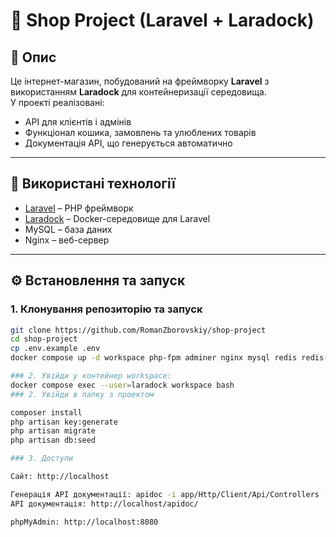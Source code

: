 # 🛒 Shop Project (Laravel + Laradock)

## 📌 Опис
Це інтернет-магазин, побудований на фреймворку **Laravel** з використанням **Laradock** для контейнеризації середовища.  
У проекті реалізовані:  
- API для клієнтів і адмінів  
- Функціонал кошика, замовлень та улюблених товарів  
- Документація API, що генерується автоматично  

---

## 🚀 Використані технології
- [Laravel](https://laravel.com/) – PHP фреймворк  
- [Laradock](https://laradock.io/) – Docker-середовище для Laravel  
- MySQL – база даних  
- Nginx – веб-сервер  

---

## ⚙️ Встановлення та запуск

### 1. Клонування репозиторію та запуск
```bash
git clone https://github.com/RomanZborovskiy/shop-project
cd shop-project
cp .env.example .env
docker compose up -d workspace php-fpm adminer nginx mysql redis redis-webui postgres pgadmin

### 2. Увійди у контейнер workspace:
docker compose exec --user=laradock workspace bash
### 2. Увійди в папку з проектом

composer install
php artisan key:generate
php artisan migrate 
php artisan db:seed 

### 3. Доступи

Сайт: http://localhost

Генерація API документації: apidoc -i app/Http/Client/Api/Controllers -o public/apidoc
API документація: http://localhost/apidoc/

phpMyAdmin: http://localhost:8080